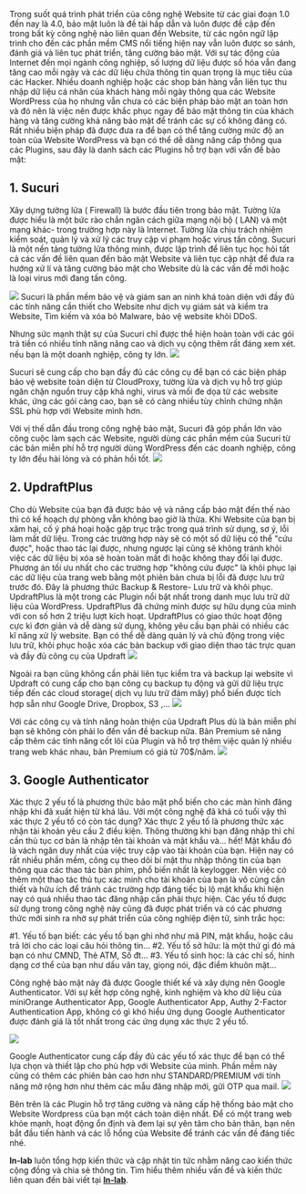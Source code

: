 Trong suốt quá trình phát triển của công nghệ Website từ các giai đoạn 1.0 đến nay là 4.0, bảo mật luôn là đề tài hấp dẫn và luôn được đề cập đến trong bất kỳ công nghệ nào liên quan đến Website, từ các ngôn ngữ lập trình cho đến các phần mềm CMS nổi tiếng hiện nay vẫn luôn được so sánh, đánh giá và liên tục phát triển, tăng cường bảo mật. Với sự tác động của Internet đến mọi ngành công nghiệp, số lượng dữ liệu được số hóa vẫn đang tăng cao mỗi ngày và các dữ liệu chứa thông tin quan trọng là mục tiêu của các Hacker. Nhiều doanh nghiệp hoặc các shop bán hàng vẫn liên tục thu nhập dữ liệu cá nhân của khách hàng mỗi ngày thông qua các Website WordPress của họ nhưng vẫn chưa có các biện pháp bảo mật an toàn hơn và đó nên là việc nên được khắc phục ngay để bảo mật thông tin của khách hàng và tăng cường khả năng bảo mật để tránh các sự cố không đáng có. Rất nhiều biện pháp đã được đưa ra để bạn có thể tăng cường mức độ an toàn của Website WordPress và bạn có thể dễ dàng nâng cấp thông qua các Plugins, sau đây là danh sách các Plugins hỗ trợ bạn với vấn đề bảo mật:
## 1. Sucuri
Xây dựng tường lửa ( Firewall) là bước đầu tiên trong bảo mật. Tường lửa được hiểu là một bức rào chắn ngăn cách giữa mạng nội bộ ( LAN) và một mạng khác- trong trường hợp này là Internet. Tường lửa chịu trách nhiệm kiểm soát, quản lý và xử lý các truy cập vi phạm hoặc virus tấn công. 
Sucuri là một nền tảng tường lửa thông minh, được lập trình để liên tục học hỏi tất cả các vấn đề liên quan đến bảo mật Website và liên tục cập nhật để đưa ra hướng xử lí và tăng cường bảo mật cho Website dù là các vấn đề mới hoặc là loại virus mới đang tấn công.

![](https://images.viblo.asia/efa123fc-34c9-4ad9-8ebe-374fb9c91bdc.JPG)
Sucuri là phần mềm bảo vệ và giám san an ninh khá toàn diện với đầy đủ các tính năng cần thiết cho Website như dịch vụ giám sát và kiểm tra Website, Tìm kiếm và xóa bỏ Malware, bảo vệ website khỏi DDoS.

Nhưng sức mạnh thật sự của Sucuri chỉ được thể hiện hoàn toàn với các gói trả tiền có nhiều tính năng nâng cao và dịch vụ cộng thêm rất đáng xem xét. nếu bạn là một doanh nghiệp, công ty lớn.
![](https://images.viblo.asia/a8743b6e-fd09-4579-b3b9-86ae75cf48a1.JPG)

Sucuri sẽ cung cấp cho bạn đầy đủ các công cụ để bạn có các biện pháp bảo vệ website toàn diện từ CloudProxy, tường lửa và dịch vụ hỗ trợ giúp ngăn chặn nguồn truy cập khả nghi, virus và mối đe dọa từ các website khác, ứng các gói càng cao, bạn sẽ có càng nhiều tùy chỉnh chứng nhận SSL phù hợp với Website mình hơn.

Với vị thế dẫn đầu trong công nghệ bảo mật, Sucuri đã góp phần lớn vào công cuộc làm sạch các Website, người dùng các phần mềm của Sucuri từ các bản miễn phí hỗ trợ người dùng WordPress đến các doanh nghiệp, công ty lớn đều hài lòng và có phản hồi tốt.
![](https://images.viblo.asia/4aed6482-0636-4713-be0e-58f9ce08fc38.JPG)

## 2. UpdraftPlus
Cho dù Website của bạn đã được bảo vệ và nâng cấp bảo mật đến thế nào thì có kế hoạch dự phòng vẫn không bao giờ là thừa. Khi Website của bạn bị xâm hại, cố ý phá hoại hoặc gặp trục trặc trong quá trình sử dụng, sơ ý, lỗi làm mất dữ liệu. Trong các trường hợp này sẽ có một số dữ liệu có thể "cứu được", hoặc thao tác lại được, nhưng ngược lại cũng sẽ không tránh khỏi việc các dữ liệu bị xóa sẽ hoàn toàn mất đi hoặc không thay đổi lại được. Phương án tối ưu nhất cho các trường hợp "không cứu được" là khôi phục lại các dữ liệu của trang web bằng một phiên bản chưa bị lỗi đã được lưu trữ trước đó. Đây là phương thức Backup & Restore- Lưu trữ và khôi phục.
UpdraftPlus là một trong các Plugin nổi bật nhất trong danh mục lưu trữ dữ liệu của WordPress. UpdraftPlus đã chứng minh được sự hữu dụng của mình với con số hơn 2 triệu lượt kích hoạt.
UpdraftPlus có giao thức hoạt động cực kì đơn giản và dễ dàng sử dụng, không yêu cầu bạn phải có nhiều các kĩ năng xử lý website. Bạn có thể dễ dàng quản lý và chủ động trong việc lưu trữ, khôi phục hoặc xóa các bản backup với giao diện thao tác trực quan và đầy đủ công cụ của Updraft
![](https://images.viblo.asia/d86de824-ec62-4616-9ab9-e5eb411ac92a.JPG)

Ngoài ra bạn cũng không cần phải liên tục kiểm tra và backup lại website vì Updraft có cung cấp cho bạn công cụ backup tụ động và gửi dữ liệu trực tiếp đến các cloud storage( dịch vụ lưu trữ đám mây) phổ biến được tích hợp sẵn như Google Drive, Dropbox, S3 ,...
![](https://images.viblo.asia/74ba07ab-caa4-40e5-b4c7-d0d39afb8834.JPG)

Với các công cụ và tính năng hoàn thiện của Updraft Plus dù là bản miễn phí bạn sẽ không còn phải lo đến vấn đề backup nữa. Bản Premium sẽ nâng cấp thêm các tính năng cốt lõi của Plugin và hỗ trợ thêm việc quản lý nhiều trang web khác nhau, bản Premium có giá từ 70$/năm.
![](https://images.viblo.asia/6bf78779-1e93-4adb-a055-21b54a9e5c4e.JPG)

## 3. Google Authenticator
Xác thực 2 yếu tố là phương thức bảo mật phổ biến cho các màn hình đăng nhập khi đã xuất hiện từ khá lâu. Với một công nghệ đã khá có tuổi vậy thì xác thực 2 yếu tố có còn tác dụng?
Xác thực 2 yếu tố là phương thức xác nhận tài khoản yêu cầu 2 điều kiện. Thông thường khi bạn đăng nhập thì chỉ cần thủ tục cơ bản là nhập tên tài khoản và mật khẩu và... hết! Mật khẩu đó là vách ngăn duy nhất của việc truy cập vào tài khoản của bạn. Hiện nay có rất nhiều phần mềm, công cụ theo dõi bí mật thu nhập thông tin của bạn thông qua các thao tác bàn phím, phổ biến nhất là keylogger. Nên việc có thêm một thao tác thủ tục xác minh cho tài khoản của bạn là vô cùng cần thiết và hữu ích để tránh các trường hợp đáng tiếc bị lộ mật khẩu khi hiện nay có quá nhiều thao tác đăng nhập cần phải thực hiện.
Các yếu tố được sử dụng trong công nghệ này cũng đã được phát triển và có các phương thức mới sinh ra nhờ sự phát triển của công nghiệp điện tử, sinh trắc học:

#1. Yếu tố bạn biết: các yếu tố bạn ghi nhớ như mã PIN, mật khẩu, hoặc câu trả lời cho các loại câu hỏi thông tin...
#2. Yếu tố sở hữu: là một thứ gì đó mà bạn có như CMND, Thẻ ATM, Số đt... 
#3. Yếu tố sinh học: là các chỉ số, hình dạng cơ thể của bạn như dấu vân tay, giọng nói, đặc điểm khuôn mặt...

Công nghệ bảo mật này đã được Google thiết kế và xây dựng nên Google Authenticator. Với sự kết hợp công nghệ, kinh nghiệm và kho dữ liệu của miniOrange Authenticator App, Google Authenticator App, Authy 2-Factor Authentication App, không có gì khó hiểu ứng dụng Google Authenticator được đánh giá là tốt nhất trong các ứng dụng xác thực 2 yếu tố.

![](https://images.viblo.asia/18be30e5-4310-4cc8-a306-b4970a363e83.JPG)

Google Authenticator cung cấp đầy đủ các yếu tố xác thực để bạn có thể lựa chọn và thiết lập cho phù hợp với Website của mình. Phần mềm này cũng có thêm các phiên bản cao hơn như STANDARD/PREMIUM với tính năng mở rộng hơn như thêm các mẫu đăng nhập mới, gửi OTP qua mail.
![](https://images.viblo.asia/72c215ff-8f5f-4536-8fca-5c0f010ebd24.JPG)

Bên trên là các Plugin hỗ trợ tăng cường và nâng cấp hệ thống bảo mật cho Website Wordpress của bạn một cách toàn diện nhất. Để có một trang web khỏe mạnh, hoạt động ổn định và đem lại sự yên tâm cho bản thân, bạn nên bắt đầu tiến hành vá các lỗ hổng của Website để tránh các vấn đề đáng tiếc nhé.

**ln-lab** luôn tổng hợp kiến thức và cập nhật tin tức nhằm nâng cao kiến thức cộng đồng và chia sẻ thông tin.  Tìm hiểu thêm nhiều vấn đề và kiến thức liên quan đến bài viết tại **[ln-lab](http://www.ln-lab.net/)**.